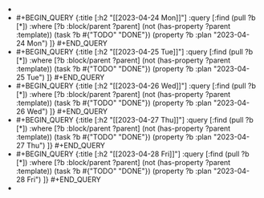 -
- #+BEGIN_QUERY
  {:title [:h2 "[[2023-04-24 Mon]]"]
   :query [:find (pull ?b [*])
       :where
       [?b :block/parent ?parent]
       (not (has-property ?parent :template))
       (task ?b #{"TODO" "DONE"})
       (property ?b :plan "2023-04-24 Mon")
  ]}
  #+END_QUERY
- #+BEGIN_QUERY
  {:title [:h2 "[[2023-04-25 Tue]]"]
   :query [:find (pull ?b [*])
       :where
       [?b :block/parent ?parent]
       (not (has-property ?parent :template))
       (task ?b #{"TODO" "DONE"})
       (property ?b :plan "2023-04-25 Tue")
  ]}
  #+END_QUERY
- #+BEGIN_QUERY
  {:title [:h2 "[[2023-04-26 Wed]]"]
   :query [:find (pull ?b [*])
       :where
       [?b :block/parent ?parent]
       (not (has-property ?parent :template))
       (task ?b #{"TODO" "DONE"})
       (property ?b :plan "2023-04-26 Wed")
  ]}
  #+END_QUERY
- #+BEGIN_QUERY
  {:title [:h2 "[[2023-04-27 Thu]]"]
   :query [:find (pull ?b [*])
       :where
       [?b :block/parent ?parent]
       (not (has-property ?parent :template))
       (task ?b #{"TODO" "DONE"})
       (property ?b :plan "2023-04-27 Thu")
  ]}
  #+END_QUERY
- #+BEGIN_QUERY
  {:title [:h2 "[[2023-04-28 Fri]]"]
   :query [:find (pull ?b [*])
       :where
       [?b :block/parent ?parent]
       (not (has-property ?parent :template))
       (task ?b #{"TODO" "DONE"})
       (property ?b :plan "2023-04-28 Fri")
  ]}
  #+END_QUERY
-